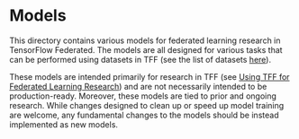 # Models

This directory contains various models for federated learning research in
TensorFlow Federated. The models are all designed for various tasks that can be
performed using datasets in TFF (see the list of datasets
[here](https://www.tensorflow.org/federated/api_docs/python/tff/simulation/datasets)).

These models are intended primarily for research in TFF (see
[Using TFF for Federated Learning Research](https://github.com/tensorflow/federated/blob/main/docs/tff_for_research.md))
and are not necessarily intended to be production-ready. Moreover, these models
are tied to prior and ongoing research. While changes designed to clean up or
speed up model training are welcome, any fundamental changes to the models
should be instead implemented as new models.
